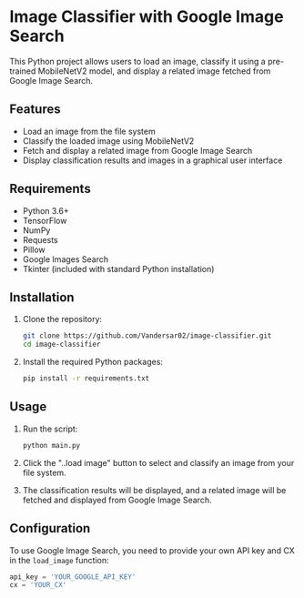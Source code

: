 # Image Classifier with Google Image Search

This Python project allows users to load an image, classify it using a pre-trained MobileNetV2 model, and display a related image fetched from Google Image Search.

## Features

- Load an image from the file system
- Classify the loaded image using MobileNetV2
- Fetch and display a related image from Google Image Search
- Display classification results and images in a graphical user interface

## Requirements

- Python 3.6+
- TensorFlow
- NumPy
- Requests
- Pillow
- Google Images Search
- Tkinter (included with standard Python installation)

## Installation

1. Clone the repository:
   ```sh
   git clone https://github.com/Vandersar02/image-classifier.git
   cd image-classifier
   ```

2. Install the required Python packages:
   ```sh
   pip install -r requirements.txt
   ```

## Usage

1. Run the script:
   ```sh
   python main.py
   ```

2. Click the "..load image" button to select and classify an image from your file system.

3. The classification results will be displayed, and a related image will be fetched and displayed from Google Image Search.

## Configuration

To use Google Image Search, you need to provide your own API key and CX in the `load_image` function:
```python
api_key = 'YOUR_GOOGLE_API_KEY'
cx = 'YOUR_CX'
```
